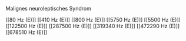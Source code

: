 Malignes neuroleptisches Syndrom

[[80 Hz (E)]]
[[410 Hz (E)]]
[[800 Hz (E)]]
[[5750 Hz (E)]]
[[5500 Hz (E)]]
[[122500 Hz (E)]]
[[287500 Hz (E)]]
[[319340 Hz (E)]]
[[472290 Hz (E)]]
[[678510 Hz (E)]]
